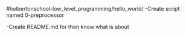 #holbertonschool-low_level_programming/hello_world/ 
  -Create script named 0-preprocessor 
  
  -Create README.md for then know what is about
